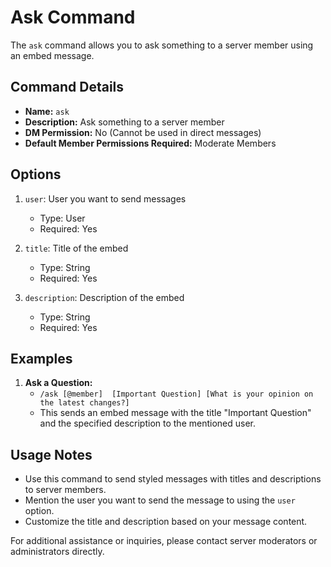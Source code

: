 # Ask Command

The `ask` command allows you to ask something to a server member using an embed message.

## Command Details

-   **Name:** `ask`
-   **Description:** Ask something to a server member
-   **DM Permission:** No (Cannot be used in direct messages)
-   **Default Member Permissions Required:** Moderate Members

## Options

1. `user`: User you want to send messages

    - Type: User
    - Required: Yes

2. `title`: Title of the embed

    - Type: String
    - Required: Yes

3. `description`: Description of the embed
    - Type: String
    - Required: Yes

## Examples

1. **Ask a Question:**
    - `/ask [@member]  [Important Question] [What is your opinion on the latest changes?]`
    - This sends an embed message with the title "Important Question" and the specified description to the mentioned user.

## Usage Notes

-   Use this command to send styled messages with titles and descriptions to server members.
-   Mention the user you want to send the message to using the `user` option.
-   Customize the title and description based on your message content.

For additional assistance or inquiries, please contact server moderators or administrators directly.
